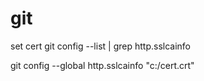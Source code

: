 # git

set cert
git config --list | grep http.sslcainfo

git config --global http.sslcainfo "c:/cert.crt"